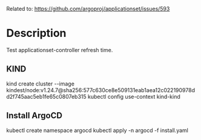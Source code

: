 Related to: https://github.com/argoproj/applicationset/issues/593

# Description
Test applicationset-controller refresh time.

## KIND
kind create cluster --image kindest/node:v1.24.7@sha256:577c630ce8e509131eab1aea12c022190978dd2f745aac5eb1fe65c0807eb315
kubectl config use-context kind-kind

## Install ArgoCD
kubectl create namespace argocd
kubectl apply -n argocd -f install.yaml
